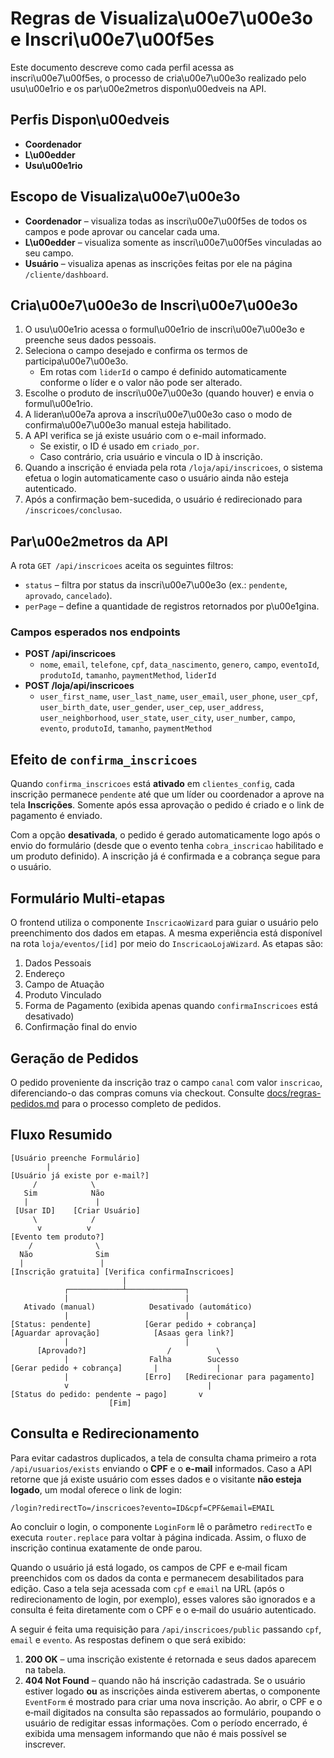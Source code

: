 # Regras de Visualiza\u00e7\u00e3o e Inscri\u00e7\u00f5es

Este documento descreve como cada perfil acessa as inscri\u00e7\u00f5es, o processo de cria\u00e7\u00e3o realizado pelo usu\u00e1rio e os par\u00e2metros dispon\u00edveis na API.

## Perfis Dispon\u00edveis

- **Coordenador**
- **L\u00edder**
- **Usu\u00e1rio**

## Escopo de Visualiza\u00e7\u00e3o

- **Coordenador** – visualiza todas as inscri\u00e7\u00f5es de todos os campos e pode aprovar ou cancelar cada uma.
- **L\u00edder** – visualiza somente as inscri\u00e7\u00f5es vinculadas ao seu campo.
- **Usuário** – visualiza apenas as inscrições feitas por ele na página `/cliente/dashboard`.

## Cria\u00e7\u00e3o de Inscri\u00e7\u00e3o

1. O usu\u00e1rio acessa o formul\u00e1rio de inscri\u00e7\u00e3o e preenche seus dados pessoais.
2. Seleciona o campo desejado e confirma os termos de participa\u00e7\u00e3o.
   - Em rotas com `liderId` o campo é definido automaticamente conforme o líder e o valor não pode ser alterado.
3. Escolhe o produto de inscri\u00e7\u00e3o (quando houver) e envia o formul\u00e1rio.
4. A lideran\u00e7a aprova a inscri\u00e7\u00e3o caso o modo de confirma\u00e7\u00e3o manual esteja habilitado.
5. A API verifica se já existe usuário com o e-mail informado.
   - Se existir, o ID é usado em `criado_por`.
   - Caso contrário, cria usuário e vincula o ID à inscrição.
6. Quando a inscrição é enviada pela rota `/loja/api/inscricoes`, o sistema
   efetua o login automaticamente caso o usuário ainda não esteja autenticado.
7. Após a confirmação bem-sucedida, o usuário é redirecionado para `/inscricoes/conclusao`.

## Par\u00e2metros da API

A rota `GET /api/inscricoes` aceita os seguintes filtros:

- `status` – filtra por status da inscri\u00e7\u00e3o (ex.: `pendente`, `aprovado`, `cancelado`).
- `perPage` – define a quantidade de registros retornados por p\u00e1gina.

### Campos esperados nos endpoints

- **POST /api/inscricoes**
  - `nome`, `email`, `telefone`, `cpf`, `data_nascimento`, `genero`, `campo`, `eventoId`, `produtoId`, `tamanho`, `paymentMethod`, `liderId`
- **POST /loja/api/inscricoes**
  - `user_first_name`, `user_last_name`, `user_email`, `user_phone`, `user_cpf`, `user_birth_date`, `user_gender`, `user_cep`, `user_address`, `user_neighborhood`, `user_state`, `user_city`, `user_number`, `campo`, `evento`, `produtoId`, `tamanho`, `paymentMethod`

## Efeito de `confirma_inscricoes`

Quando `confirma_inscricoes` está **ativado** em `clientes_config`, cada inscrição permanece `pendente` até que um líder ou coordenador a aprove na tela **Inscrições**. Somente após essa aprovação o pedido é criado e o link de pagamento é enviado.

Com a opção **desativada**, o pedido é gerado automaticamente logo após o envio do formulário (desde que o evento tenha `cobra_inscricao` habilitado e um produto definido). A inscrição já é confirmada e a cobrança segue para o usuário.

## Formulário Multi-etapas

O frontend utiliza o componente `InscricaoWizard` para guiar o usuário pelo preenchimento dos dados em etapas. A mesma experiência está disponível na rota `loja/eventos/[id]` por meio do `InscricaoLojaWizard`.
As etapas são:

1. Dados Pessoais
2. Endereço
3. Campo de Atuação
4. Produto Vinculado
5. Forma de Pagamento (exibida apenas quando `confirmaInscricoes` está desativado)
6. Confirmação final do envio

## Geração de Pedidos

O pedido proveniente da inscrição traz o campo `canal` com valor `inscricao`, diferenciando-o das compras comuns via checkout. Consulte [docs/regras-pedidos.md](docs/regras-pedidos.md) para o processo completo de pedidos.

## Fluxo Resumido

```text
[Usuário preenche Formulário]
        |
[Usuário já existe por e-mail?]
     /            \
   Sim            Não
   |               |
 [Usar ID]    [Criar Usuário]
     \            /
      v          v
[Evento tem produto?]
    /              \
  Não              Sim
  |                 |
[Inscrição gratuita] [Verifica confirmaInscricoes]
                         |
            ┌────────────┴─────────────┐
            |                          |
   Ativado (manual)            Desativado (automático)
            |                          |
[Status: pendente]            [Gerar pedido + cobrança]
[Aguardar aprovação]            [Asaas gera link?]
            |                          |
      [Aprovado?]                  /          \
            |                  Falha        Sucesso
[Gerar pedido + cobrança]       |             |
            |                 [Erro]   [Redirecionar para pagamento]
            v                               |
[Status do pedido: pendente → pago]       v
                      [Fim]
```

## Consulta e Redirecionamento

Para evitar cadastros duplicados, a tela de consulta chama primeiro a rota
`/api/usuarios/exists` enviando o **CPF** e o **e-mail** informados. Caso a API
retorne que já existe usuário com esses dados e o visitante **não esteja logado**, um
modal oferece o link de login:

```
/login?redirectTo=/inscricoes?evento=ID&cpf=CPF&email=EMAIL
```

Ao concluir o login, o componente `LoginForm` lê o parâmetro `redirectTo` e
executa `router.replace` para voltar à página indicada. Assim, o fluxo de
inscrição continua exatamente de onde parou.

Quando o usuário já está logado, os campos de CPF e e‑mail ficam preenchidos com
os dados da conta e permanecem desabilitados para edição. Caso a tela seja
acessada com `cpf` e `email` na URL (após o redirecionamento de login, por
exemplo), esses valores são ignorados e a consulta é feita diretamente com o CPF
e o e‑mail do usuário autenticado.

A seguir é feita uma requisição para `/api/inscricoes/public` passando `cpf`,
`email` e `evento`. As respostas definem o que será exibido:

1. **200 OK** – uma inscrição existente é retornada e seus dados aparecem na
   tabela.
2. **404 Not Found** – quando não há inscrição cadastrada. Se o usuário estiver
   logado **ou** as inscrições ainda estiverem abertas, o componente `EventForm`
   é mostrado para criar uma nova inscrição. Ao abrir, o CPF e o e‑mail
   digitados na consulta são repassados ao formulário, poupando o usuário de
   redigitar essas informações. Com o período encerrado, é exibida uma mensagem
   informando que não é mais possível se inscrever.

